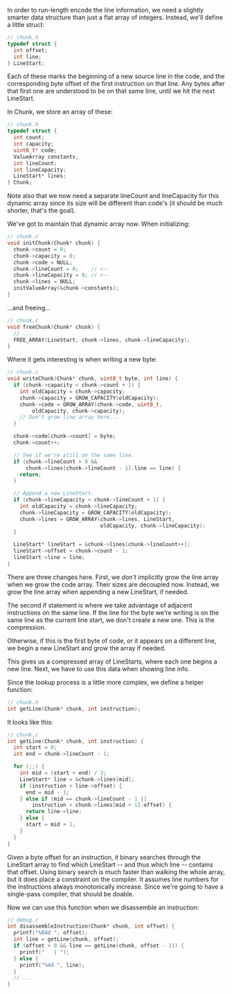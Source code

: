 In order to run-length encode the line information, we need a slightly smarter
data structure than just a flat array of integers. Instead, we'll define a
little struct:

```c
// chunk.h
typedef struct {
  int offset;
  int line;
} LineStart;
```

Each of these marks the beginning of a new source line in the code, and the
corresponding byte offset of the first instruction on that line. Any bytes after
that first one are understood to be on that same line, until we hit the next
LineStart.

In Chunk, we store an array of these:

```c
// chunk.h
typedef struct {
  int count;
  int capacity;
  uint8_t* code;
  ValueArray constants;
  int lineCount;
  int lineCapacity;
  LineStart* lines;
} Chunk;
```

Note also that we now need a separate lineCount and lineCapacity for this
dynamic array since its size will be different than code's (it should be much
shorter, that's the goal).

We've got to maintain that dynamic array now. When initializing:

```c
// chunk.c
void initChunk(Chunk* chunk) {
  chunk->count = 0;
  chunk->capacity = 0;
  chunk->code = NULL;
  chunk->lineCount = 0;    // <--
  chunk->lineCapacity = 0; // <--
  chunk->lines = NULL;
  initValueArray(&chunk->constants);
}
```

...and freeing...

```c
// chunk.c
void freeChunk(Chunk* chunk) {
  // ...
  FREE_ARRAY(LineStart, chunk->lines, chunk->lineCapacity);
}
```

Where it gets interesting is when writing a new byte:

```c
// chunk.c
void writeChunk(Chunk* chunk, uint8_t byte, int line) {
  if (chunk->capacity < chunk->count + 1) {
    int oldCapacity = chunk->capacity;
    chunk->capacity = GROW_CAPACITY(oldCapacity);
    chunk->code = GROW_ARRAY(chunk->code, uint8_t,
        oldCapacity, chunk->capacity);
    // Don't grow line array here...
  }

  chunk->code[chunk->count] = byte;
  chunk->count++;

  // See if we're still on the same line.
  if (chunk->lineCount > 0 &&
      chunk->lines[chunk->lineCount - 1].line == line) {
    return;
  }

  // Append a new LineStart.
  if (chunk->lineCapacity < chunk->lineCount + 1) {
    int oldCapacity = chunk->lineCapacity;
    chunk->lineCapacity = GROW_CAPACITY(oldCapacity);
    chunk->lines = GROW_ARRAY(chunk->lines, LineStart,
                              oldCapacity, chunk->lineCapacity);
  }

  LineStart* lineStart = &chunk->lines[chunk->lineCount++];
  lineStart->offset = chunk->count - 1;
  lineStart->line = line;
}
```

There are three changes here. First, we *don't* implicitly grow the line array
when we grow the code array. Their sizes are decoupled now. Instead, we grow the
line array when appending a new LineStart, if needed.

The second if statement is where we take advantage of adjacent instructions on
the same line. If the line for the byte we're writing is on the same line as
the current line start, we don't create a new one. This is the compression.

Otherwise, if this is the first byte of code, or it appears on a different line,
we begin a new LineStart and grow the array if needed.

This gives us a compressed array of LineStarts, where each one begins a new
line. Next, we have to use this data when showing line info.

Since the lookup process is a little more complex, we define a helper function:

```c
// chunk.h
int getLine(Chunk* chunk, int instruction);
```

It looks like this:

```c
// chunk.c
int getLine(Chunk* chunk, int instruction) {
  int start = 0;
  int end = chunk->lineCount - 1;

  for (;;) {
    int mid = (start + end) / 2;
    LineStart* line = &chunk->lines[mid];
    if (instruction < line->offset) {
      end = mid - 1;
    } else if (mid == chunk->lineCount - 1 ||
        instruction < chunk->lines[mid + 1].offset) {
      return line->line;
    } else {
      start = mid + 1;
    }
  }
}
```

Given a byte offset for an instruction, it binary searches through the
LineStart array to find which LineStart -- and thus which line -- contains that
offset. Using binary search is much faster than walking the whole array, but
it does place a constraint on the compiler. It assumes line numbers for the
instructions always monotonically increase. Since we're going to have a
single-pass compiler, that should be doable.

Now we can use this function when we disassemble an instruction:

```c
// debug.c
int disassembleInstruction(Chunk* chunk, int offset) {
  printf("%04d ", offset);
  int line = getLine(chunk, offset);
  if (offset > 0 && line == getLine(chunk, offset - 1)) {
    printf("   | ");
  } else {
    printf("%4d ", line);
  }
  // ...
}
```

